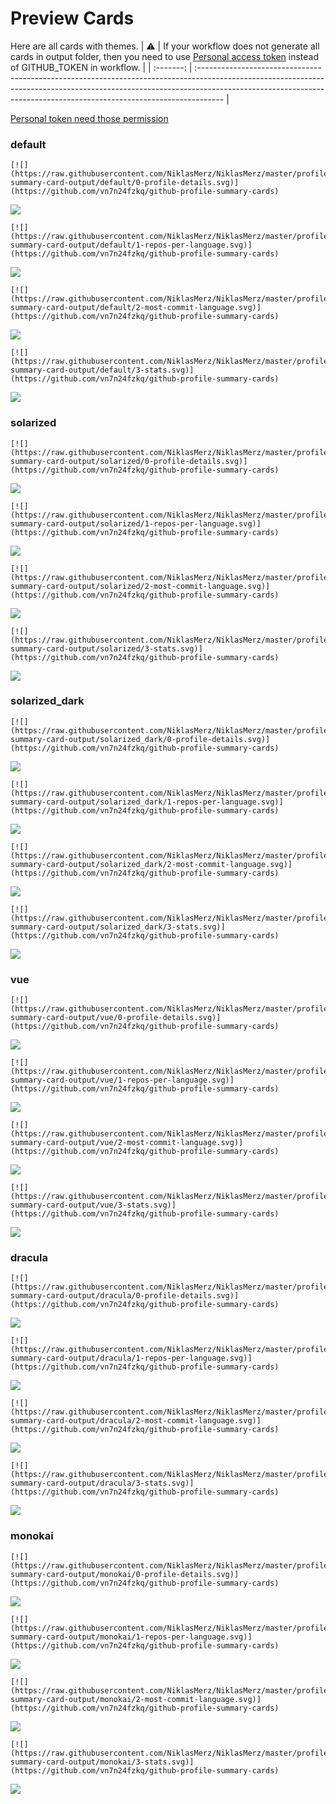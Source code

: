 
# Preview Cards

Here are all cards with themes.
| :warning: | If your workflow does not generate all cards in output folder, then you need to use [Personal access token](https://docs.github.com/en/actions/configuring-and-managing-workflows/creating-and-storing-encrypted-secrets) instead of GITHUB_TOKEN in workflow. |
| :-------: | :------------------------------------------------------------------------------------------------------------------------------------------------------------------------------------------------------------------------------------------------ |

[Personal token need those permission](https://github.com/vn7n24fzkq/github-profile-summary-cards/wiki/Personal-access-token-permissions)


### default


```
[![](https://raw.githubusercontent.com/NiklasMerz/NiklasMerz/master/profile-summary-card-output/default/0-profile-details.svg)](https://github.com/vn7n24fzkq/github-profile-summary-cards)
```
![](https://raw.githubusercontent.com/NiklasMerz/NiklasMerz/master/profile-summary-card-output/default/0-profile-details.svg)


```
[![](https://raw.githubusercontent.com/NiklasMerz/NiklasMerz/master/profile-summary-card-output/default/1-repos-per-language.svg)](https://github.com/vn7n24fzkq/github-profile-summary-cards)
```
![](https://raw.githubusercontent.com/NiklasMerz/NiklasMerz/master/profile-summary-card-output/default/1-repos-per-language.svg)


```
[![](https://raw.githubusercontent.com/NiklasMerz/NiklasMerz/master/profile-summary-card-output/default/2-most-commit-language.svg)](https://github.com/vn7n24fzkq/github-profile-summary-cards)
```
![](https://raw.githubusercontent.com/NiklasMerz/NiklasMerz/master/profile-summary-card-output/default/2-most-commit-language.svg)


```
[![](https://raw.githubusercontent.com/NiklasMerz/NiklasMerz/master/profile-summary-card-output/default/3-stats.svg)](https://github.com/vn7n24fzkq/github-profile-summary-cards)
```
![](https://raw.githubusercontent.com/NiklasMerz/NiklasMerz/master/profile-summary-card-output/default/3-stats.svg)


### solarized


```
[![](https://raw.githubusercontent.com/NiklasMerz/NiklasMerz/master/profile-summary-card-output/solarized/0-profile-details.svg)](https://github.com/vn7n24fzkq/github-profile-summary-cards)
```
![](https://raw.githubusercontent.com/NiklasMerz/NiklasMerz/master/profile-summary-card-output/solarized/0-profile-details.svg)


```
[![](https://raw.githubusercontent.com/NiklasMerz/NiklasMerz/master/profile-summary-card-output/solarized/1-repos-per-language.svg)](https://github.com/vn7n24fzkq/github-profile-summary-cards)
```
![](https://raw.githubusercontent.com/NiklasMerz/NiklasMerz/master/profile-summary-card-output/solarized/1-repos-per-language.svg)


```
[![](https://raw.githubusercontent.com/NiklasMerz/NiklasMerz/master/profile-summary-card-output/solarized/2-most-commit-language.svg)](https://github.com/vn7n24fzkq/github-profile-summary-cards)
```
![](https://raw.githubusercontent.com/NiklasMerz/NiklasMerz/master/profile-summary-card-output/solarized/2-most-commit-language.svg)


```
[![](https://raw.githubusercontent.com/NiklasMerz/NiklasMerz/master/profile-summary-card-output/solarized/3-stats.svg)](https://github.com/vn7n24fzkq/github-profile-summary-cards)
```
![](https://raw.githubusercontent.com/NiklasMerz/NiklasMerz/master/profile-summary-card-output/solarized/3-stats.svg)


### solarized_dark


```
[![](https://raw.githubusercontent.com/NiklasMerz/NiklasMerz/master/profile-summary-card-output/solarized_dark/0-profile-details.svg)](https://github.com/vn7n24fzkq/github-profile-summary-cards)
```
![](https://raw.githubusercontent.com/NiklasMerz/NiklasMerz/master/profile-summary-card-output/solarized_dark/0-profile-details.svg)


```
[![](https://raw.githubusercontent.com/NiklasMerz/NiklasMerz/master/profile-summary-card-output/solarized_dark/1-repos-per-language.svg)](https://github.com/vn7n24fzkq/github-profile-summary-cards)
```
![](https://raw.githubusercontent.com/NiklasMerz/NiklasMerz/master/profile-summary-card-output/solarized_dark/1-repos-per-language.svg)


```
[![](https://raw.githubusercontent.com/NiklasMerz/NiklasMerz/master/profile-summary-card-output/solarized_dark/2-most-commit-language.svg)](https://github.com/vn7n24fzkq/github-profile-summary-cards)
```
![](https://raw.githubusercontent.com/NiklasMerz/NiklasMerz/master/profile-summary-card-output/solarized_dark/2-most-commit-language.svg)


```
[![](https://raw.githubusercontent.com/NiklasMerz/NiklasMerz/master/profile-summary-card-output/solarized_dark/3-stats.svg)](https://github.com/vn7n24fzkq/github-profile-summary-cards)
```
![](https://raw.githubusercontent.com/NiklasMerz/NiklasMerz/master/profile-summary-card-output/solarized_dark/3-stats.svg)


### vue


```
[![](https://raw.githubusercontent.com/NiklasMerz/NiklasMerz/master/profile-summary-card-output/vue/0-profile-details.svg)](https://github.com/vn7n24fzkq/github-profile-summary-cards)
```
![](https://raw.githubusercontent.com/NiklasMerz/NiklasMerz/master/profile-summary-card-output/vue/0-profile-details.svg)


```
[![](https://raw.githubusercontent.com/NiklasMerz/NiklasMerz/master/profile-summary-card-output/vue/1-repos-per-language.svg)](https://github.com/vn7n24fzkq/github-profile-summary-cards)
```
![](https://raw.githubusercontent.com/NiklasMerz/NiklasMerz/master/profile-summary-card-output/vue/1-repos-per-language.svg)


```
[![](https://raw.githubusercontent.com/NiklasMerz/NiklasMerz/master/profile-summary-card-output/vue/2-most-commit-language.svg)](https://github.com/vn7n24fzkq/github-profile-summary-cards)
```
![](https://raw.githubusercontent.com/NiklasMerz/NiklasMerz/master/profile-summary-card-output/vue/2-most-commit-language.svg)


```
[![](https://raw.githubusercontent.com/NiklasMerz/NiklasMerz/master/profile-summary-card-output/vue/3-stats.svg)](https://github.com/vn7n24fzkq/github-profile-summary-cards)
```
![](https://raw.githubusercontent.com/NiklasMerz/NiklasMerz/master/profile-summary-card-output/vue/3-stats.svg)


### dracula


```
[![](https://raw.githubusercontent.com/NiklasMerz/NiklasMerz/master/profile-summary-card-output/dracula/0-profile-details.svg)](https://github.com/vn7n24fzkq/github-profile-summary-cards)
```
![](https://raw.githubusercontent.com/NiklasMerz/NiklasMerz/master/profile-summary-card-output/dracula/0-profile-details.svg)


```
[![](https://raw.githubusercontent.com/NiklasMerz/NiklasMerz/master/profile-summary-card-output/dracula/1-repos-per-language.svg)](https://github.com/vn7n24fzkq/github-profile-summary-cards)
```
![](https://raw.githubusercontent.com/NiklasMerz/NiklasMerz/master/profile-summary-card-output/dracula/1-repos-per-language.svg)


```
[![](https://raw.githubusercontent.com/NiklasMerz/NiklasMerz/master/profile-summary-card-output/dracula/2-most-commit-language.svg)](https://github.com/vn7n24fzkq/github-profile-summary-cards)
```
![](https://raw.githubusercontent.com/NiklasMerz/NiklasMerz/master/profile-summary-card-output/dracula/2-most-commit-language.svg)


```
[![](https://raw.githubusercontent.com/NiklasMerz/NiklasMerz/master/profile-summary-card-output/dracula/3-stats.svg)](https://github.com/vn7n24fzkq/github-profile-summary-cards)
```
![](https://raw.githubusercontent.com/NiklasMerz/NiklasMerz/master/profile-summary-card-output/dracula/3-stats.svg)


### monokai


```
[![](https://raw.githubusercontent.com/NiklasMerz/NiklasMerz/master/profile-summary-card-output/monokai/0-profile-details.svg)](https://github.com/vn7n24fzkq/github-profile-summary-cards)
```
![](https://raw.githubusercontent.com/NiklasMerz/NiklasMerz/master/profile-summary-card-output/monokai/0-profile-details.svg)


```
[![](https://raw.githubusercontent.com/NiklasMerz/NiklasMerz/master/profile-summary-card-output/monokai/1-repos-per-language.svg)](https://github.com/vn7n24fzkq/github-profile-summary-cards)
```
![](https://raw.githubusercontent.com/NiklasMerz/NiklasMerz/master/profile-summary-card-output/monokai/1-repos-per-language.svg)


```
[![](https://raw.githubusercontent.com/NiklasMerz/NiklasMerz/master/profile-summary-card-output/monokai/2-most-commit-language.svg)](https://github.com/vn7n24fzkq/github-profile-summary-cards)
```
![](https://raw.githubusercontent.com/NiklasMerz/NiklasMerz/master/profile-summary-card-output/monokai/2-most-commit-language.svg)


```
[![](https://raw.githubusercontent.com/NiklasMerz/NiklasMerz/master/profile-summary-card-output/monokai/3-stats.svg)](https://github.com/vn7n24fzkq/github-profile-summary-cards)
```
![](https://raw.githubusercontent.com/NiklasMerz/NiklasMerz/master/profile-summary-card-output/monokai/3-stats.svg)


